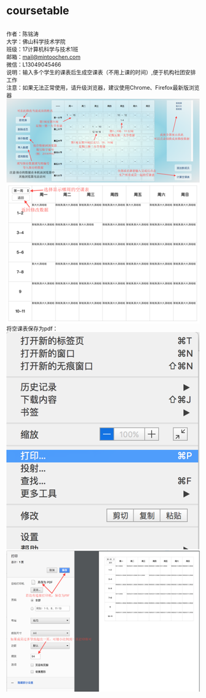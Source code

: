 # coursetable
######
作者：陈铭涛</br>
大学：佛山科学技术学院</br>
班级：17计算机科学与技术1班</br>
邮箱：mail@mintoochen.com</br>
微信：L13049045466</br>
说明：输入多个学生的课表后生成空课表（不用上课的时间）,便于机构社团安排工作</br>
注意：如果无法正常使用，请升级浏览器，建议使用Chrome、Firefox最新版浏览器</br>
![Image text](https://raw.githubusercontent.com/CrazyChat/coursetable/master/images/1.png)</br>
![Image text](https://raw.githubusercontent.com/CrazyChat/coursetable/master/images/2.png)</br>
将空课表保存为pdf：</br>
![Image text](https://raw.githubusercontent.com/CrazyChat/coursetable/master/images/3.png)</br>
![Image text](https://raw.githubusercontent.com/CrazyChat/coursetable/master/images/4.png)</br>
